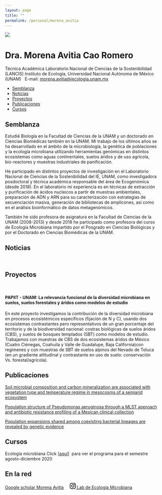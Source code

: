 ```yaml
---
layout: page
title: ""
permalink: /personal/morena_avitia
---
```


<img src="/assets/morena files/Morena-Avitia-Foto.png" width="350px">
<h1>Dra. Morena Avitia Cao Romero</h1>
Técnica Académica
Laboratorio Nacional de Ciencias de la Sostenibilidad (LANCIS)
Instituto de Ecología, Universidad Nacional Autónoma de México (UNAM)
&nbsp;
E-mail: <a href="mailto:morena.avitia@iecologia.unam.mx">morena.avitia@iecologia.unam.mx</a>

- <a href="#semblanza">Semblanza</a>
- <a href="#noticias">Noticias</a>
- <a href="#proyectos">Proyectos</a>
- <a href="#publicaciones">Publicaciones</a>
- <a href="#cursos">Cursos</a>
<h2 id="semblanza">Semblanza</h2>
Estudié Biología en la Facultad de Ciencias de la UNAM y un doctorado en Ciencias Biomédicas también en la UNAM. Mi trabajo de los últimos años se ha desarrollado en el ámbito de la microbiología, la genética de poblaciones y la ecología microbiana utilizando herramientas genómicas en distintos ecosistemas como aguas continentales, suelos áridos y de uso agrícola, bio-reactores y muestras industriales de panificación. 

He participado en distintos proyectos de investigación en el Laboratorio Nacional de Ciencias de la Sostenibilidad del IE, UNAM, como investigadora posdoctoral y técnica académica responsable del área de Ecogenómica (desde 2018). En el laboratorio mi experiencia es en técnicas de extracción y purificación de ácidos nucleicos a partir de muestras ambientales, preparación de ADN y ARN para su caracterización con estrategias de secuenciación masiva, generación de bibliotecas de amplicones, así como en el análisis bioinformático de datos metagenómicos. 

También he sido profesora de asignatura en la Facultad de Ciencias de la UNAM (2008-2013) y desde 2018 he participado como profesora del curso de Ecología Microbiana impartido por el Posgrado en Ciencias Biológicas y por el Doctorado en Ciencias Biomédicas de la UNAM.
<h2 id="noticias">Noticias</h2>
&nbsp;
<h2 id="proyectos">Proyectos</h2>
&nbsp;
<h4>PAPIIT - UNAM: La relevancia funcional de la diversidad microbiana en suelos, suelos forestales y áridos como modelos de estudio
</h4>
En este proyecto investigamos la contribución de la diversidad microbiana en procesos ecosistémicos específicos (fijación de N y C), usando dos ecosistemas contrastantes pero representativos de un gran porcentaje del territorio y de la biodiversidad nacional: costras biológicas de suelos áridos (CBS), y suelos de bosques templados (SBT) como modelos de estudio. Trabajamos con muestras de CBS de dos ecosistemas áridos de México (Cuatro Ciénegas, Coahuila y Valle de Guadalupe, Baja California)con regímenes y con muestras de SBT de suelos alpinos del Nevado de Toluca (en un gradiente altitudinal y contrastante en uso de suelo: conservación Vs. forestal/agrícola). 

<h2 id="publicaciones">Publicaciones</h2>
<a href="https://academic.oup.com/femsle/article-abstract/368/4/fnab012/6129800" target="_blank" rel="noopener">Soil microbial composition and carbon mineralization are associated with vegetation type and temperature regime in mesocosms of a semiarid ecosystem</a>
&nbsp;

<a href="https://www.sciencedirect.com/science/article/abs/pii/S156713481830371X" target="_blank" rel="noopener">Population structure of Pseudomonas aeruginosa through a MLST approach and antibiotic resistance profiling of a Mexican clinical collection</a>
&nbsp;


<a href="https://peerj.com/articles/696/" target="_blank" rel="noopener">Population expansions shared among coexisting bacterial lineages are revealed by genetic evidence</a>


<h2 id="cursos">Cursos</h2>
Ecología microbiana
Click [<a href="/assets/morena files/EcologiaMicrobiana_temario_2020.pdf" target="_blank" rel="noopener">aquí</a>]  para ver el programa para el semestre agosto-diciembre 2020

<h2>En la red</h2>
<a href="https://scholar.google.com.mx/citations?hl=en&amp;user=uijRTzgAAAAJ" target="_blank" rel="noopener">Google scholar Morena Avitia</a>
&nbsp;
&nbsp;
<img src="/assets/morena files/instagram-60x60.png" width="20px"><a href="https://www.instagram.com/microbiomas/" target="_blank" rel="noopener">  Lab de Ecología Microbiana</a>



